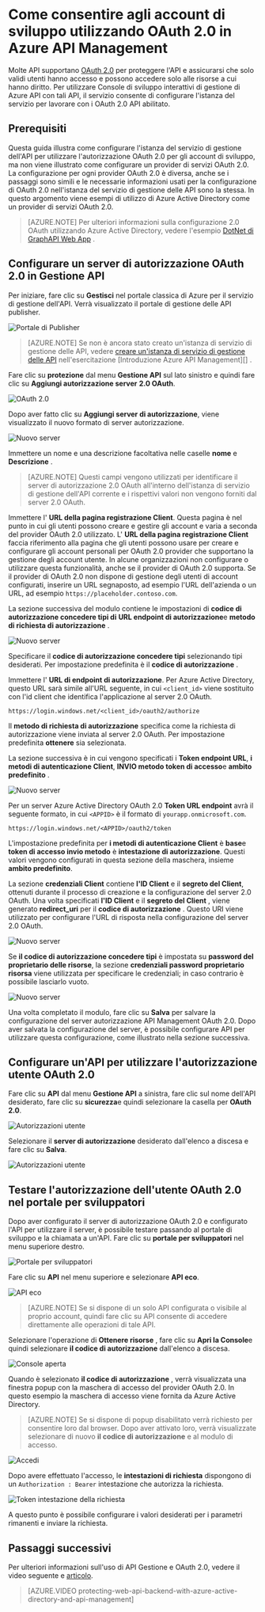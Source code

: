 <properties 
    pageTitle="Come consentire agli account di sviluppo utilizzando OAuth 2.0 in Azure API Management" 
    description="Informazioni su come autorizzare gli utenti che utilizzano OAuth 2.0 API gestione." 
    services="api-management" 
    documentationCenter="" 
    authors="steved0x" 
    manager="erikre" 
    editor=""/>

<tags 
    ms.service="api-management" 
    ms.workload="mobile" 
    ms.tgt_pltfrm="na" 
    ms.devlang="na" 
    ms.topic="article" 
    ms.date="10/25/2016" 
    ms.author="sdanie"/>

# <a name="how-to-authorize-developer-accounts-using-oauth-20-in-azure-api-management"></a>Come consentire agli account di sviluppo utilizzando OAuth 2.0 in Azure API Management

Molte API supportano [OAuth 2.0](http://oauth.net/2/) per proteggere l'API e assicurarsi che solo validi utenti hanno accesso e possono accedere solo alle risorse a cui hanno diritto. Per utilizzare Console di sviluppo interattivi di gestione di Azure API con tali API, il servizio consente di configurare l'istanza del servizio per lavorare con i OAuth 2.0 API abilitato.

## <a name="prerequisites"> </a>Prerequisiti

Questa guida illustra come configurare l'istanza del servizio di gestione dell'API per utilizzare l'autorizzazione OAuth 2.0 per gli account di sviluppo, ma non viene illustrato come configurare un provider di servizi OAuth 2.0. La configurazione per ogni provider OAuth 2.0 è diversa, anche se i passaggi sono simili e le necessarie informazioni usati per la configurazione di OAuth 2.0 nell'istanza del servizio di gestione delle API sono la stessa. In questo argomento viene esempi di utilizzo di Azure Active Directory come un provider di servizi OAuth 2.0.

>[AZURE.NOTE] Per ulteriori informazioni sulla configurazione 2.0 OAuth utilizzando Azure Active Directory, vedere l'esempio [DotNet di GraphAPI Web App][] .

## <a name="step1"> </a>Configurare un server di autorizzazione OAuth 2.0 in Gestione API

Per iniziare, fare clic su **Gestisci** nel portale classica di Azure per il servizio di gestione dell'API. Verrà visualizzato il portale di gestione delle API publisher.

![Portale di Publisher][api-management-management-console]

>[AZURE.NOTE] Se non è ancora stato creato un'istanza di servizio di gestione delle API, vedere [creare un'istanza di servizio di gestione delle API][] nell'esercitazione [Introduzione Azure API Management][] .

Fare clic su **protezione** dal menu **Gestione API** sul lato sinistro e quindi fare clic su **Aggiungi autorizzazione server** **2.0 OAuth**.

![OAuth 2.0][api-management-oauth2]

Dopo aver fatto clic su **Aggiungi server di autorizzazione**, viene visualizzato il nuovo formato di server autorizzazione.

![Nuovo server][api-management-oauth2-server-1]

Immettere un nome e una descrizione facoltativa nelle caselle **nome** e **Descrizione** . 

>[AZURE.NOTE] Questi campi vengono utilizzati per identificare il server di autorizzazione 2.0 OAuth all'interno dell'istanza di servizio di gestione dell'API corrente e i rispettivi valori non vengono forniti dal server 2.0 OAuth.

Immettere l' **URL della pagina registrazione Client**. Questa pagina è nel punto in cui gli utenti possono creare e gestire gli account e varia a seconda del provider OAuth 2.0 utilizzato. L' **URL della pagina registrazione Client** faccia riferimento alla pagina che gli utenti possono usare per creare e configurare gli account personali per OAuth 2.0 provider che supportano la gestione degli account utente. In alcune organizzazioni non configurare o utilizzare questa funzionalità, anche se il provider di OAuth 2.0 supporta. Se il provider di OAuth 2.0 non dispone di gestione degli utenti di account configurati, inserire un URL segnaposto, ad esempio l'URL dell'azienda o un URL, ad esempio `https://placeholder.contoso.com`.

La sezione successiva del modulo contiene le impostazioni di **codice di autorizzazione concedere tipi di** **URL endpoint di autorizzazione**e **metodo di richiesta di autorizzazione** .

![Nuovo server][api-management-oauth2-server-2]

Specificare il **codice di autorizzazione concedere tipi** selezionando tipi desiderati. Per impostazione predefinita è il **codice di autorizzazione** .

Immettere l' **URL di endpoint di autorizzazione**. Per Azure Active Directory, questo URL sarà simile all'URL seguente, in cui `<client_id>` viene sostituito con l'id client che identifica l'applicazione al server 2.0 OAuth.

    https://login.windows.net/<client_id>/oauth2/authorize

Il **metodo di richiesta di autorizzazione** specifica come la richiesta di autorizzazione viene inviata al server 2.0 OAuth. Per impostazione predefinita **ottenere** sia selezionata.

La sezione successiva è in cui vengono specificati i **Token endpoint URL**, **i metodi di autenticazione Client**, **INVIO metodo token di accesso**e **ambito predefinito** .

![Nuovo server][api-management-oauth2-server-3]

Per un server Azure Active Directory OAuth 2.0 **Token URL endpoint** avrà il seguente formato, in cui `<APPID>` è il formato di `yourapp.onmicrosoft.com`.

    https://login.windows.net/<APPID>/oauth2/token

L'impostazione predefinita per **i metodi di autenticazione Client** è **base**e **token di accesso invio metodo** è **intestazione di autorizzazione**. Questi valori vengono configurati in questa sezione della maschera, insieme **ambito predefinito**.

La sezione **credenziali Client** contiene **l'ID Client** e il **segreto del Client**, ottenuti durante il processo di creazione e la configurazione del server 2.0 OAuth. Una volta specificati **l'ID Client** e il **segreto del Client** , viene generato **redirect_uri** per il **codice di autorizzazione** . Questo URI viene utilizzato per configurare l'URL di risposta nella configurazione del server 2.0 OAuth.

![Nuovo server][api-management-oauth2-server-4]

Se **il codice di autorizzazione concedere tipi** è impostata su **password del proprietario delle risorse**, la sezione **credenziali password proprietario risorsa** viene utilizzata per specificare le credenziali; in caso contrario è possibile lasciarlo vuoto.

![Nuovo server][api-management-oauth2-server-5]

Una volta completato il modulo, fare clic su **Salva** per salvare la configurazione del server autorizzazione API Management OAuth 2.0. Dopo aver salvata la configurazione del server, è possibile configurare API per utilizzare questa configurazione, come illustrato nella sezione successiva.

## <a name="step2"> </a>Configurare un'API per utilizzare l'autorizzazione utente OAuth 2.0

Fare clic su **API** dal menu **Gestione API** a sinistra, fare clic sul nome dell'API desiderato, fare clic su **sicurezza**e quindi selezionare la casella per **OAuth 2.0**.

![Autorizzazioni utente][api-management-user-authorization]

Selezionare il **server di autorizzazione** desiderato dall'elenco a discesa e fare clic su **Salva**.

![Autorizzazioni utente][api-management-user-authorization-save]

## <a name="step3"> </a>Testare l'autorizzazione dell'utente OAuth 2.0 nel portale per sviluppatori

Dopo aver configurato il server di autorizzazione OAuth 2.0 e configurato l'API per utilizzare il server, è possibile testare passando al portale di sviluppo e la chiamata a un'API.  Fare clic su **portale per sviluppatori** nel menu superiore destro.

![Portale per sviluppatori][api-management-developer-portal-menu]

Fare clic su **API** nel menu superiore e selezionare **API eco**.

![API eco][api-management-apis-echo-api]

>[AZURE.NOTE] Se si dispone di un solo API configurata o visibile al proprio account, quindi fare clic su API consente di accedere direttamente alle operazioni di tale API.

Selezionare l'operazione di **Ottenere risorse** , fare clic su **Apri la Console**e quindi selezionare **il codice di autorizzazione** dall'elenco a discesa.

![Console aperta][api-management-open-console]

Quando è selezionato **il codice di autorizzazione** , verrà visualizzata una finestra popup con la maschera di accesso del provider OAuth 2.0. In questo esempio la maschera di accesso viene fornita da Azure Active Directory.

>[AZURE.NOTE] Se si dispone di popup disabilitato verrà richiesto per consentire loro dal browser. Dopo aver attivato loro, verrà visualizzate selezionare di nuovo **il codice di autorizzazione** e al modulo di accesso.

![Accedi][api-management-oauth2-signin]

Dopo avere effettuato l'accesso, le **intestazioni di richiesta** dispongono di un `Authorization : Bearer` intestazione che autorizza la richiesta.

![Token intestazione della richiesta][api-management-request-header-token]

A questo punto è possibile configurare i valori desiderati per i parametri rimanenti e inviare la richiesta. 

## <a name="next-steps"></a>Passaggi successivi

Per ulteriori informazioni sull'uso di API Gestione e OAuth 2.0, vedere il video seguente e [articolo](api-management-howto-protect-backend-with-aad.md).

> [AZURE.VIDEO protecting-web-api-backend-with-azure-active-directory-and-api-management]

[api-management-management-console]: ./media/api-management-howto-oauth2/api-management-management-console.png
[api-management-oauth2]: ./media/api-management-howto-oauth2/api-management-oauth2.png
[api-management-user-authorization]: ./media/api-management-howto-oauth2/api-management-user-authorization.png
[api-management-user-authorization-save]: ./media/api-management-howto-oauth2/api-management-user-authorization-save.png
[api-management-oauth2-signin]: ./media/api-management-howto-oauth2/api-management-oauth2-signin.png
[api-management-request-header-token]: ./media/api-management-howto-oauth2/api-management-request-header-token.png
[api-management-developer-portal-menu]: ./media/api-management-howto-oauth2/api-management-developer-portal-menu.png
[api-management-open-console]: ./media/api-management-howto-oauth2/api-management-open-console.png
[api-management-oauth2-server-1]: ./media/api-management-howto-oauth2/api-management-oauth2-server-1.png
[api-management-oauth2-server-2]: ./media/api-management-howto-oauth2/api-management-oauth2-server-2.png
[api-management-oauth2-server-3]: ./media/api-management-howto-oauth2/api-management-oauth2-server-3.png
[api-management-oauth2-server-4]: ./media/api-management-howto-oauth2/api-management-oauth2-server-4.png
[api-management-oauth2-server-5]: ./media/api-management-howto-oauth2/api-management-oauth2-server-5.png
[api-management-apis-echo-api]: ./media/api-management-howto-oauth2/api-management-apis-echo-api.png


[How to add operations to an API]: api-management-howto-add-operations.md
[How to add and publish a product]: api-management-howto-add-products.md
[Monitoring and analytics]: api-management-monitoring.md
[Add APIs to a product]: api-management-howto-add-products.md#add-apis
[Publish a product]: api-management-howto-add-products.md#publish-product
[Guida introduttiva di Azure API Management]: api-management-get-started.md
[API Management policy reference]: api-management-policy-reference.md
[Caching policies]: api-management-policy-reference.md#caching-policies
[Creare un'istanza di servizio di gestione delle API]: api-management-get-started.md#create-service-instance

[http://oauth.net/2/]: http://oauth.net/2/
[DotNet di GraphAPI Web App]: https://github.com/AzureADSamples/WebApp-GraphAPI-DotNet

[Prerequisites]: #prerequisites
[Configure an OAuth 2.0 authorization server in API Management]: #step1
[Configure an API to use OAuth 2.0 user authorization]: #step2
[Test the OAuth 2.0 user authorization in the Developer Portal]: #step3
[Next steps]: #next-steps

